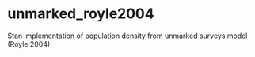 # unmarked_royle2004
Stan implementation of population density from unmarked surveys model (Royle 2004)
